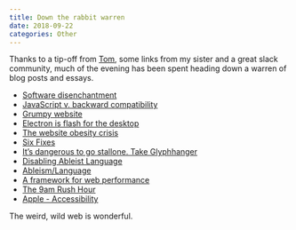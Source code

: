 ```yaml
---
title: Down the rabbit warren
date: 2018-09-22
categories: Other
---
```


Thanks to a tip-off from [Tom](https://www.twitter.com/truzyllo), some links from my sister and a great slack community, much of the evening has been spent heading down a warren of blog posts and essays.

- [Software disenchantment](http://tonsky.me/blog/disenchantment/)
- [JavaScript v. backward compatibility](http://tonsky.me/blog/compatibility/)
- [Grumpy website](https://grumpy.website)
- [Electron is flash for the desktop](https://josephg.com/blog/electron-is-flash-for-the-desktop/)
- [The website obesity crisis](http://idlewords.com/talks/website_obesity.htm)
- [Six Fixes](http://idlewords.com/talks/what_happens_next_will_amaze_you.htm#six_fixes)
- [It’s dangerous to go stallone. Take Glyphhanger](https://www.zachleat.com/web/glyphhanger/)
- [Disabling Ableist Language](https://www.copyediting.com/disabling-ableist-language/#.W6alsBNKjBL)
- [Ableism/Language](https://www.autistichoya.com/p/ableist-words-and-terms-to-avoid.html)
- [A framework for web performance](https://adactio.com/journal/14355)
- [The 9am Rush Hour](https://medium.com/@aerotwist/the-9am-rush-hour-2d7ae687efd5)
- [Apple - Accessibility](https://www.youtube.com/watch?v=XB4cjbYywqg)

The weird, wild web is wonderful.
